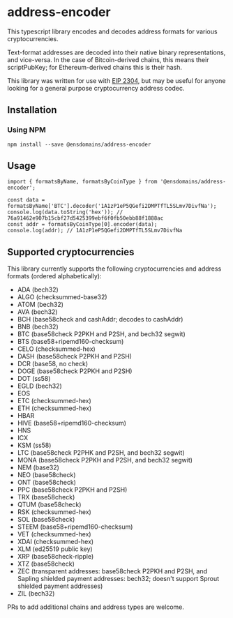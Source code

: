 # address-encoder
This typescript library encodes and decodes address formats for various cryptocurrencies.

Text-format addresses are decoded into their native binary representations, and vice-versa. In the case of Bitcoin-derived chains, this means their scriptPubKey; for Ethereum-derived chains this is their hash.

This library was written for use with [EIP 2304](https://eips.ethereum.org/EIPS/eip-2304), but may be useful for anyone looking for a general purpose cryptocurrency address codec.

## Installation

### Using NPM

```
npm install --save @ensdomains/address-encoder
```

## Usage

```
import { formatsByName, formatsByCoinType } from '@ensdomains/address-encoder';

const data = formatsByName['BTC'].decoder('1A1zP1eP5QGefi2DMPTfTL5SLmv7DivfNa');
console.log(data.toString('hex')); // 76a91462e907b15cbf27d5425399ebf6f0fb50ebb88f1888ac
const addr = formatsByCoinType[0].encoder(data);
console.log(addr); // 1A1zP1eP5QGefi2DMPTfTL5SLmv7DivfNa
```

## Supported cryptocurrencies

This library currently supports the following cryptocurrencies and address formats (ordered alphabetically):

 - ADA (bech32)
 - ALGO (checksummed-base32)
 - ATOM (bech32)
 - AVA (bech32)
 - BCH (base58check and cashAddr; decodes to cashAddr)
 - BNB (bech32)
 - BTC (base58check P2PKH and P2SH, and bech32 segwit)
 - BTS (base58+ripemd160-checksum)
 - CELO (checksummed-hex)
 - DASH (base58check P2PKH and P2SH)
 - DCR (base58, no check)
 - DOGE (base58check P2PKH and P2SH)
 - DOT (ss58)
 - EGLD (bech32)
 - EOS
 - ETC (checksummed-hex)
 - ETH (checksummed-hex)
 - HBAR
 - HIVE (base58+ripemd160-checksum)
 - HNS
 - ICX
 - KSM (ss58)
 - LTC (base58check P2PHK and P2SH, and bech32 segwit)
 - MONA (base58check P2PKH and P2SH, and bech32 segwit)
 - NEM (base32)
 - NEO (base58check)
 - ONT (base58check)
 - PPC (base58check P2PKH and P2SH)
 - TRX (base58check)
 - QTUM (base58check)
 - RSK (checksummed-hex)
 - SOL (base58check)
 - STEEM (base58+ripemd160-checksum)
 - VET (checksummed-hex)
 - XDAI (checksummed-hex)
 - XLM (ed25519 public key)
 - XRP (base58check-ripple)
 - XTZ (base58check)
 - ZEC (transparent addresses: base58check P2PKH and P2SH, and Sapling shielded payment addresses: bech32; doesn't support Sprout shielded payment addresses)
 - ZIL (bech32)

PRs to add additional chains and address types are welcome.
